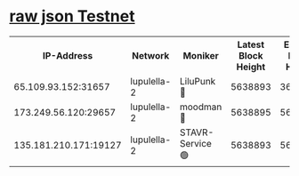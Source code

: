 [raw json Testnet](https://rpc-check.jaclalt.stavr.tech/jaclalt/rpc-jaclalt-result.json)
=

<table><tr><th>IP-Address</th><th>Network</th><th>Moniker</th><th>Latest Block Height</th><th>Earliest Block Height</th><th>Catching Up</th><th>Tx Index</th><th>Voting Power</th><th>Scan Time</th></tr><tr><td>65.109.93.152:31657</td><td>lupulella-2</td><td>LiluPunk 🔴</td><td>5638893</td><td>3688866</td><td>False</td><td>on</td><td>685033</td><td>2023-12-09T10:39:08.385875291UTC</td></tr><tr><td>173.249.56.120:29657</td><td>lupulella-2</td><td>moodman 🔴</td><td>5638895</td><td>5631101</td><td>False</td><td>off</td><td>769094</td><td>2023-12-09T10:39:14.939687127UTC</td></tr><tr><td>135.181.210.171:19127</td><td>lupulella-2</td><td>STAVR-Service 🟢</td><td>5638893</td><td>5637101</td><td>False</td><td>on</td><td>0</td><td>2023-12-09T10:39:08.027618844UTC</td></tr></table>
